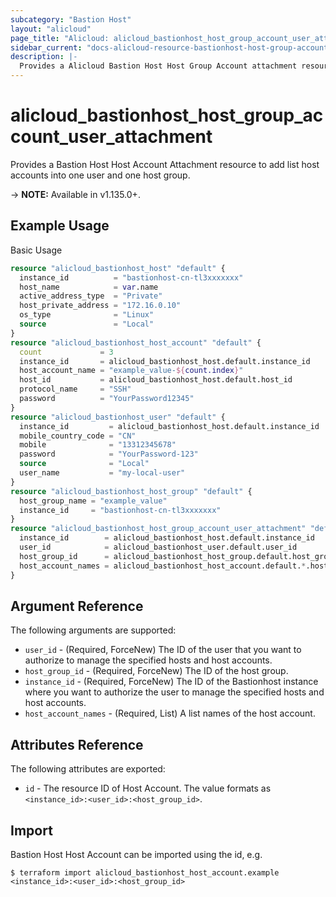 ```yaml
---
subcategory: "Bastion Host"
layout: "alicloud"
page_title: "Alicloud: alicloud_bastionhost_host_group_account_user_attachment"
sidebar_current: "docs-alicloud-resource-bastionhost-host-group-account-user-attachment"
description: |-
  Provides a Alicloud Bastion Host Host Group Account attachment resource.
---
```


# alicloud_bastionhost_host_group_account_user_attachment

Provides a Bastion Host Host Account Attachment resource to add list host accounts into one user and one host group.

-> **NOTE:** Available in v1.135.0+.

## Example Usage

Basic Usage

```terraform
resource "alicloud_bastionhost_host" "default" {
  instance_id          = "bastionhost-cn-tl3xxxxxxx"
  host_name            = var.name
  active_address_type  = "Private"
  host_private_address = "172.16.0.10"
  os_type              = "Linux"
  source               = "Local"
}
resource "alicloud_bastionhost_host_account" "default" {
  count             = 3
  instance_id       = alicloud_bastionhost_host.default.instance_id
  host_account_name = "example_value-${count.index}"
  host_id           = alicloud_bastionhost_host.default.host_id
  protocol_name     = "SSH"
  password          = "YourPassword12345"
}
resource "alicloud_bastionhost_user" "default" {
  instance_id         = alicloud_bastionhost_host.default.instance_id
  mobile_country_code = "CN"
  mobile              = "13312345678"
  password            = "YourPassword-123"
  source              = "Local"
  user_name           = "my-local-user"
}
resource "alicloud_bastionhost_host_group" "default" {
  host_group_name = "example_value"
  instance_id     = "bastionhost-cn-tl3xxxxxxx"
}
resource "alicloud_bastionhost_host_group_account_user_attachment" "default" {
  instance_id        = alicloud_bastionhost_host.default.instance_id
  user_id            = alicloud_bastionhost_user.default.user_id
  host_group_id      = alicloud_bastionhost_host_group.default.host_group_id
  host_account_names = alicloud_bastionhost_host_account.default.*.host_account_name
}
```

## Argument Reference

The following arguments are supported:

* `user_id` - (Required, ForceNew) The ID of the user that you want to authorize to manage the specified hosts and host accounts.
* `host_group_id` - (Required, ForceNew) The ID of the host group.
* `instance_id` - (Required, ForceNew) The ID of the Bastionhost instance where you want to authorize the user to manage the specified hosts and host accounts.
* `host_account_names` - (Required, List) A list names of the host account.

## Attributes Reference

The following attributes are exported:

* `id` - The resource ID of Host Account. The value formats as `<instance_id>:<user_id>:<host_group_id>`.

## Import

Bastion Host Host Account can be imported using the id, e.g.

```
$ terraform import alicloud_bastionhost_host_account.example <instance_id>:<user_id>:<host_group_id>
```
